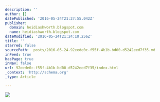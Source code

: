 ```yaml
---
description: ''
author: []
datePublished: '2016-05-24T21:27:55.042Z'
publisher:
  domain: heidiashworth.blogspot.com
  name: heidiashworth.blogspot.com
dateModified: '2016-05-24T21:24:10.256Z'
title: ''
starred: false
sourcePath: _posts/2016-05-24-92eede0c-f55f-4b1b-bd00-d5242eed7f35.md
inFeed: true
hasPage: true
inNav: false
url: 92eede0c-f55f-4b1b-bd00-d5242eed7f35/index.html
_context: 'http://schema.org'
_type: Article

---
```

![](https://4.bp.blogspot.com/-iBkEdyUwivQ/Vs3g8d_AZTI/AAAAAAAALTA/x5ghXCAJBi4/s640/London%2B1%2Bthru%2Bthe%2Bwindow%2Bcopy.jpg)